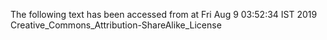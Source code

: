 The following text has been accessed from at Fri Aug 9 03:52:34 IST 2019
Creative_Commons_Attribution-ShareAlike_License

